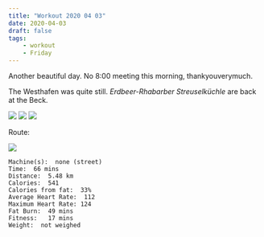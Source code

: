 ```yaml
---
title: "Workout 2020 04 03"
date: 2020-04-03
draft: false
tags: 
    - workout
    - Friday
---
```

Another beautiful day.  No 8:00 meeting this morning, thankyouverymuch.

The Westhafen was quite still.  *Erdbeer-Rhabarber Streuselküchle* are back at the Beck.

![](/IMG_7055.JPG)
![](/IMG_7052.JPG)
![](/IMG_7051.JPG)


Route:

![](/20200403.jpg)


```
Machine(s):  none (street)
Time:  66 mins
Distance:  5.48 km
Calories:  541
Calories from fat:  33%
Average Heart Rate:  112
Maximum Heart Rate: 124
Fat Burn:  49 mins
Fitness:   17 mins
Weight:  not weighed
```


